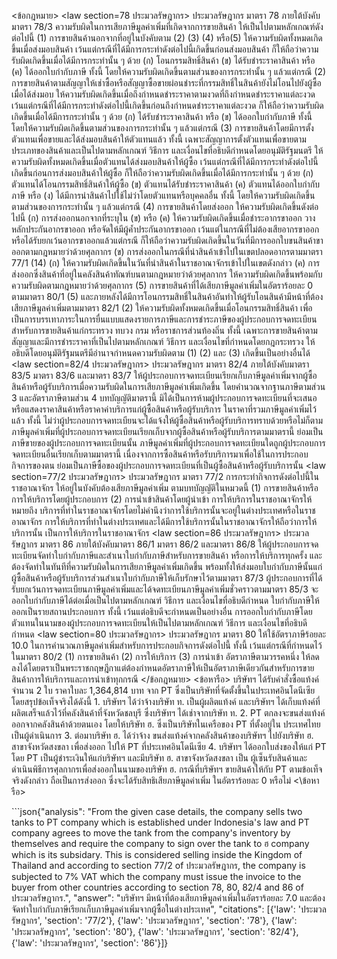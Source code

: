 <user> <ข้อกฎหมาย>
<law section=78 ประมวลรัษฎากร> ประมวลรัษฎากร มาตรา 78 ภายใต้บังคับมาตรา 78/3 ความรับผิดในการเสียภาษีมูลค่าเพิ่มที่เกิดจากการขายสินค้า ให้เป็นไปตามหลักเกณฑ์ดังต่อไปนี้
(1) การขายสินค้านอกจากที่อยู่ในบังคับตาม (2) (3) (4) หรือ(5) ให้ความรับผิดทั้งหมดเกิดขึ้นเมื่อส่งมอบสินค้า เว้นแต่กรณีที่ได้มีการกระทำดังต่อไปนี้เกิดขึ้นก่อนส่งมอบสินค้า ก็ให้ถือว่าความรับผิดเกิดขึ้นเมื่อได้มีการกระทำนั้น ๆ ด้วย
(ก) โอนกรรมสิทธิ์สินค้า
(ข) ได้รับชำระราคาสินค้า หรือ
(ค) ได้ออกใบกำกับภาษี
ทั้งนี้ โดยให้ความรับผิดเกิดขึ้นตามส่วนของการกระทำนั้น ๆ แล้วแต่กรณี
(2) การขายสินค้าตามสัญญาให้เช่าซื้อหรือสัญญาซื้อขายผ่อนชำระที่กรรมสิทธิ์ในสินค้ายังไม่โอนไปยังผู้ซื้อเมื่อได้ส่งมอบ ให้ความรับผิดเกิดขึ้นเมื่อถึงกำหนดชำระราคาตามงวดที่ถึงกำหนดชำระราคาแต่ละงวด เว้นแต่กรณีที่ได้มีการกระทำดังต่อไปนี้เกิดขึ้นก่อนถึงกำหนดชำระราคาแต่ละงวด ก็ให้ถือว่าความรับผิดเกิดขึ้นเมื่อได้มีการกระทำนั้น ๆ ด้วย
(ก) ได้รับชำระราคาสินค้า หรือ
(ข) ได้ออกใบกำกับภาษี
ทั้งนี้ โดยให้ความรับผิดเกิดขึ้นตามส่วนของการกระทำนั้น ๆ แล้วแต่กรณี
(3) การขายสินค้าโดยมีการตั้งตัวแทนเพื่อขายและได้ส่งมอบสินค้าให้ตัวแทนแล้ว ทั้งนี้ เฉพาะสัญญาการตั้งตัวแทนเพื่อขายตามประเภทของสินค้าและเป็นไปตามหลักเกณฑ์ วิธีการ และเงื่อนไขที่อธิบดีกำหนดโดยอนุมัติรัฐมนตรี ให้ความรับผิดทั้งหมดเกิดขึ้นเมื่อตัวแทนได้ส่งมอบสินค้าให้ผู้ซื้อ เว้นแต่กรณีที่ได้มีการกระทำดังต่อไปนี้เกิดขึ้นก่อนการส่งมอบสินค้าให้ผู้ซื้อ ก็ให้ถือว่าความรับผิดเกิดขึ้นเมื่อได้มีการกระทำนั้น ๆ ด้วย
(ก) ตัวแทนได้โอนกรรมสิทธิ์สินค้าให้ผู้ซื้อ
(ข) ตัวแทนได้รับชำระราคาสินค้า
(ค) ตัวแทนได้ออกใบกำกับภาษี หรือ
(ง) ได้มีการนำสินค้าไปใช้ไม่ว่าโดยตัวแทนหรือบุคคลอื่น
ทั้งนี้ โดยให้ความรับผิดเกิดขึ้นตามส่วนของการกระทำนั้น ๆ แล้วแต่กรณี
(4) การขายสินค้าโดยส่งออก ให้ความรับผิดเกิดขึ้นดังต่อไปนี้
(ก) การส่งออกนอกจากที่ระบุใน (ข) หรือ (ค) ให้ความรับผิดเกิดขึ้นเมื่อชำระอากรขาออก วางหลักประกันอากรขาออก หรือจัดให้มีผู้ค้ำประกันอากรขาออก เว้นแต่ในกรณีที่ไม่ต้องเสียอากรขาออกหรือได้รับยกเว้นอากรขาออกแล้วแต่กรณี ก็ให้ถือว่าความรับผิดเกิดขึ้นในวันที่มีการออกใบขนสินค้าขาออกตามกฎหมายว่าด้วยศุลกากร
(ข) การส่งออกในกรณีที่นำสินค้าเข้าไปในเขตปลอดอากรตามมาตรา 77/1 (14) (ก) ให้ความรับผิดเกิดขึ้นในวันที่นำสินค้าในราชอาณาจักรเข้าไปในเขตดังกล่าว
(ค) การส่งออกซึ่งสินค้าที่อยู่ในคลังสินค้าทัณฑ์บนตามกฎหมายว่าด้วยศุลกากร ให้ความรับผิดเกิดขึ้นพร้อมกับความรับผิดตามกฎหมายว่าด้วยศุลกากร
(5) การขายสินค้าที่ได้เสียภาษีมูลค่าเพิ่มในอัตราร้อยละ 0 ตามมาตรา 80/1 (5) และภายหลังได้มีการโอนกรรมสิทธิ์ในสินค้าอันทำให้ผู้รับโอนสินค้ามีหน้าที่ต้องเสียภาษีมูลค่าเพิ่มตามมาตรา 82/1 (2) ให้ความรับผิดทั้งหมดเกิดขึ้นเมื่อโอนกรรมสิทธิ์สินค้า
เพื่อเป็นการบรรเทาภาระในการยื่นแบบแสดงรายการภาษีและการชำระภาษีของผู้ประกอบการจดทะเบียนสำหรับการขายสินค้าแก่กระทรวง ทบวง กรม หรือราชการส่วนท้องถิ่น ทั้งนี้ เฉพาะการขายสินค้าตามสัญญาและมีการชำระราคาที่เป็นไปตามหลักเกณฑ์ วิธีการ และเงื่อนไขที่กำหนดโดยกฎกระทรวง ให้อธิบดีโดยอนุมัติรัฐมนตรีมีอำนาจกำหนดความรับผิดตาม (1) (2) และ (3) เกิดขึ้นเป็นอย่างอื่นได้
</law>
<law section=82/4 ประมวลรัษฎากร> ประมวลรัษฎากร มาตรา 82/4 ภายใต้บังคับมาตรา 83/5 มาตรา 83/6 และมาตรา 83/7 ให้ผู้ประกอบการจดทะเบียนเรียกเก็บภาษีมูลค่าเพิ่มจากผู้ซื้อสินค้าหรือผู้รับบริการเมื่อความรับผิดในการเสียภาษีมูลค่าเพิ่มเกิดขึ้น โดยคำนวณจากฐานภาษีตามส่วน 3 และอัตราภาษีตามส่วน 4
บทบัญญัติมาตรานี้ มิได้เป็นการห้ามผู้ประกอบการจดทะเบียนที่จะเสนอหรือแสดงราคาสินค้าหรือราคาค่าบริการแก่ผู้ซื้อสินค้าหรือผู้รับบริการ ในราคาที่รวมภาษีมูลค่าเพิ่มไว้แล้ว ทั้งนี้ ไม่ว่าผู้ประกอบการจดทะเบียนจะได้แจ้งให้ผู้ซื้อสินค้าหรือผู้รับบริการทราบด้วยหรือไม่ก็ตาม
ภาษีมูลค่าเพิ่มที่ผู้ประกอบการจดทะเบียนเรียกเก็บจากผู้ซื้อสินค้าหรือผู้รับบริการตามมาตรานี้ ย่อมเป็นภาษีขายของผู้ประกอบการจดทะเบียนนั้น
ภาษีมูลค่าเพิ่มที่ผู้ประกอบการจดทะเบียนใดถูกผู้ประกอบการจดทะเบียนอื่นเรียกเก็บตามมาตรานี้ เนื่องจากการซื้อสินค้าหรือรับบริการมาเพื่อใช้ในการประกอบกิจการของตน ย่อมเป็นภาษีซื้อของผู้ประกอบการจดทะเบียนที่เป็นผู้ซื้อสินค้าหรือผู้รับบริการนั้น
</law>
<law section=77/2 ประมวลรัษฎากร> ประมวลรัษฎากร มาตรา 77/2 การกระทำกิจการดังต่อไปนี้ในราชอาณาจักร ให้อยู่ในบังคับต้องเสียภาษีมูลค่าเพิ่ม ตามบทบัญญัติในหมวดนี้
(1) การขายสินค้าหรือการให้บริการโดยผู้ประกอบการ
(2) การนำเข้าสินค้าโดยผู้นำเข้า
การให้บริการในราชอาณาจักรให้หมายถึง บริการที่ทำในราชอาณาจักรโดยไม่คำนึงว่าการใช้บริการนั้นจะอยู่ในต่างประเทศหรือในราชอาณาจักร
การให้บริการที่ทำในต่างประเทศและได้มีการใช้บริการนั้นในราชอาณาจักรให้ถือว่าการให้บริการนั้น เป็นการให้บริการในราชอาณาจักร
</law>
<law section=86 ประมวลรัษฎากร> ประมวลรัษฎากร มาตรา 86 ภายใต้บังคับมาตรา 86/1 มาตรา 86/2 และมาตรา 86/8 ให้ผู้ประกอบการจดทะเบียนจัดทำใบกำกับภาษีและสำเนาใบกำกับภาษีสำหรับการขายสินค้า หรือการให้บริการทุกครั้ง และต้องจัดทำในทันทีที่ความรับผิดในการเสียภาษีมูลค่าเพิ่มเกิดขึ้น พร้อมทั้งให้ส่งมอบใบกำกับภาษีนั้นแก่ผู้ซื้อสินค้าหรือผู้รับบริการส่วนสำเนาใบกำกับภาษีให้เก็บรักษาไว้ตามมาตรา 87/3
ผู้ประกอบการที่ได้รับยกเว้นการจดทะเบียนภาษีมูลค่าเพิ่มและได้จดทะเบียนภาษีมูลค่าเพิ่มชั่วคราวตามมาตรา 85/3 จะออกใบกำกับภาษีได้ต่อเมื่อเป็นไปตามหลักเกณฑ์ วิธีการ และเงื่อนไขที่อธิบดีกำหนด
ใบกำกับภาษีให้ออกเป็นรายสถานประกอบการ ทั้งนี้ เว้นแต่อธิบดีจะกำหนดเป็นอย่างอื่น
การออกใบกำกับภาษีโดยตัวแทนในนามของผู้ประกอบการจดทะเบียนให้เป็นไปตามหลักเกณฑ์ วิธีการ และเงื่อนไขที่อธิบดีกำหนด
</law>
<law section=80 ประมวลรัษฎากร> ประมวลรัษฎากร มาตรา 80 ให้ใช้อัตราภาษีร้อยละ 10.0 ในการคำนวณภาษีมูลค่าเพิ่มสำหรับการประกอบกิจการดังต่อไปนี้ ทั้งนี้ เว้นแต่กรณีที่กำหนดไว้ในมาตรา 80/2
(1) การขายสินค้า
(2) การให้บริการ
(3) การนำเข้า
อัตราภาษีตามวรรคหนึ่ง ให้ลดลงได้โดยตราเป็นพระราชกฤษฎีกาแต่ต้องกำหนดอัตราภาษีให้เป็นอัตราภาษีเดียวกันสำหรับการขายสินค้าการให้บริการและการนำเข้าทุกกรณี
</law>
</ข้อกฎหมาย>
<ข้อหารือ> บริษัทฯ ได้รับคำสั่งซื้อแท้งค์จำนวน 2 ใบ ราคาใบละ 1,364,814 บาท จาก PT ซึ่งเป็นบริษัทที่จัดตั้งขึ้นในประเทศอินโดนีเซีย โดยสรุปข้อเท็จจริงได้ดังนี้
          1. บริษัทฯ ได้ว่าจ้างบริษัท ท. เป็นผู้ผลิตแท้งค์ และบริษัทฯ ได้เก็บแท้งค์ที่ผลิตเสร็จแล้วไว้ที่คลังสินค้าที่จังหวัดชลบุรี ซึ่งบริษัทฯ ได้เช่าจากบริษัท ท.
          2. PT ตกลงจะขนส่งแท้งค์ออกจากคลังสินค้าด้วยตนเอง โดยให้บริษัท ฮ. ซึ่งเป็นบริษัทในเครือของ PT ที่ตั้งอยู่ใน ประเทศไทย เป็นผู้ดำเนินการ
          3. ต่อมาบริษัท ฮ. ได้ว่าจ้าง ขนส่งแท้งค์จากคลังสินค้าของบริษัทฯ ไปยังบริษัท ฮ. สาขาจังหวัดสงขลา เพื่อส่งออก ไปให้ PT ที่ประเทศอินโดนีเซีย
          4. บริษัทฯ ได้ออกใบส่งของให้แก่ PT โดย PT เป็นผู้ชำระเงินให้แก่บริษัทฯ และมีบริษัท ฮ. สาขาจังหวัดสงขลา เป็น ผู้เซ็นรับสินค้าและดำเนินพิธีการศุลกากรเพื่อส่งออกในนามของบริษัท ฮ.
          กรณีที่บริษัทฯ ขายสินค้าให้กับ PT ตามข้อเท็จจริงดังกล่าว ถือเป็นการส่งออก ซึ่งจะได้รับสิทธิเสียภาษีมูลค่าเพิ่ม ในอัตราร้อยละ 0 หรือไม่ <\ข้อหารือ>


<assistant> ```json{"analysis": "From the given case details, the company sells two tanks to PT company which is established under Indonesia's law and PT company agrees to move the tank from the company's inventory by themselves and require the company to sign over the tank to ฮ company which is its subsidary. This is considered selling inside the Kingdom of Thailand and according to section 77/2 of ประมวลรัษฎากร, the company is subjected to 7% VAT which the company must issue the invoice to the buyer from other countries according to section 78, 80, 82/4 and 86 of ประมวลรัษฎากร.", "answer": "บริษัทฯ มีหน้าที่ต้องเสียภาษีมูลค่าเพิ่มในอัตราร้อยละ 7.0 และต้องจัดทำใบกำกับภาษีเรียกเก็บภาษีมูลค่าเพิ่มจากผู้ซื้อในต่างประเทศ", 
"citations": [{'law': 'ประมวลรัษฎากร', 'section': '77/2'}, {'law': 'ประมวลรัษฎากร', 'section': '78'}, {'law': 'ประมวลรัษฎากร', 'section': '80'}, {'law': 'ประมวลรัษฎากร', 'section': '82/4'}, {'law': 'ประมวลรัษฎากร', 'section': '86'}]}
```
